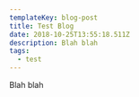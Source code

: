 ```yaml
---
templateKey: blog-post
title: Test Blog
date: 2018-10-25T13:55:18.511Z
description: Blah blah
tags:
  - test
---
```

Blah blah
